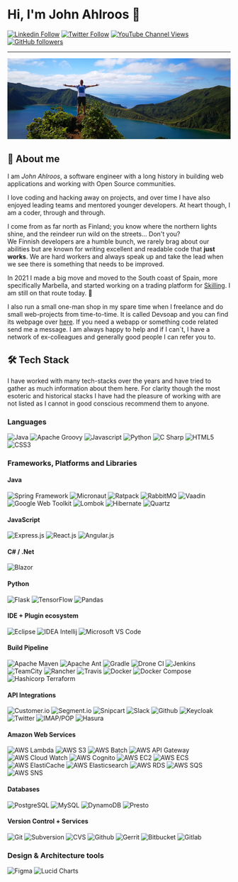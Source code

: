 # Hi, I'm John Ahlroos 👋

[![Linkedin Follow](https://img.shields.io/badge/LinkedIn-15.5k-blue?style=social&logo=linkedin)](https://linkedin.com/john.ahlroos)
[![Twitter Follow](https://img.shields.io/twitter/follow/jatwitt?style=social)]()
[![YouTube Channel Views](https://img.shields.io/youtube/channel/views/UCCxxbd2Zf6Op9fThLPSZMGg?style=social)](https://twitter.com/jatwitt)
[![GitHub followers](https://img.shields.io/github/followers/johndevs?style=social)](https://https://github.com/johndevs)

---

![Header](/static/header.png)

## 💬 About me

I am *John Ahlroos*, a software engineer with a long history in building web applications and working with Open 
Source communities. 

I love coding and hacking away on projects, and over time I have also enjoyed leading teams and mentored younger 
developers. At heart though, I am a coder, through and through.

I come from as far north as Finland; you know where the northern lights shine, and the reindeer run wild on the 
streets... Don't you? <br/>
We Finnish developers are a humble bunch, we rarely brag about our abilities but are known for 
writing excellent and readable code that **just works**. We are hard workers and always speak up and 
take the lead when we see there is something that needs to be improved. 

In 2021 I made a big move and moved to the South coast of Spain, more specifically Marbella, and started working on a 
trading platform for [Skilling](https://skilling.com). I am still on that route today. 🌴

I also run a small one-man shop in my spare time when I freelance and do small web-projects from time-to-time. It is 
called Devsoap and you can find its webpage over [here](https://devsoap.com). If you need a webapp or something code 
related send me a message. I am always happy to help and if I can´t, I have a network of ex-colleagues and generally 
good people I can refer you to.

## 🛠 Tech Stack

I have worked with many tech-stacks over the years and have tried to gather as much information about them here. 
For clarity though the most esoteric and historical stacks I have had the pleasure of working with are not 
listed as I cannot in good conscious recommend them to anyone.

### Languages  

![Java](https://img.shields.io/badge/java-%236DB33F.svg?style=for-the-badge&logo=java&logoColor=white)
![Apache Groovy](https://img.shields.io/badge/apache_groovy-%23E34F26.svg?style=for-the-badge&logo=apache&logoColor=white)
![Javascript](https://img.shields.io/badge/javascript-%23E34F26.svg?style=for-the-badge&logo=javascript&logoColor=white)
![Python](https://img.shields.io/badge/python-%23323330.svg?style=for-the-badge&logo=python&logoColor=white)
![C Sharp](https://img.shields.io/badge/c_sharp-%23E34F26.svg?style=for-the-badge&logo=c&logoColor=white)
![HTML5](https://img.shields.io/badge/html5-%231572B6.svg?style=for-the-badge&logo=html5&logoColor=white)
![CSS3](https://img.shields.io/badge/css3-%231572B6.svg?style=for-the-badge&logo=css3&logoColor=white)

### Frameworks, Platforms and Libraries

#### Java
![Spring Framework](https://img.shields.io/badge/spring_framework-%23E34F26.svg?style=for-the-badge&logo=spring&logoColor=white)
![Micronaut](https://img.shields.io/badge/micronaut-%23323330.svg?style=for-the-badge&logo=micronaut&logoColor=white)
![Ratpack](https://img.shields.io/badge/ratpack-%23323330.svg?style=for-the-badge&logo=ratpack&logoColor=white)
![RabbitMQ](https://img.shields.io/badge/rabbitmq-%236DB33F.svg?style=for-the-badge&logo=rabbitmq&logoColor=white)
![Vaadin](https://img.shields.io/badge/vaadin-%231572B6.svg?style=for-the-badge&logo=vaadin&logoColor=white)
![Google Web Toolkit](https://img.shields.io/badge/google_web_toolkit-%231572B6.svg?style=for-the-badge&logo=google&logoColor=white)
![Lombok](https://img.shields.io/badge/lombok-%23ED8B00.svg?style=for-the-badge&logo=lombok&logoColor=white)
![Hibernate](https://img.shields.io/badge/hibernate-%231572B6.svg?style=for-the-badge&logo=hibernate&logoColor=white)
![Quartz](https://img.shields.io/badge/quartz-%23ED8B00.svg?style=for-the-badge&logo=quartz&logoColor=white)

#### JavaScript
![Express.js](https://img.shields.io/badge/express.js-%23ED8B00.svg?style=for-the-badge&logo=express&logoColor=white)
![React.js](https://img.shields.io/badge/react.js-%23E34F26.svg?style=for-the-badge&logo=react&logoColor=white)
![Angular.js](https://img.shields.io/badge/angular.js-%23E34F26.svg?style=for-the-badge&logo=angular&logoColor=white)

#### C# / .Net
![Blazor](https://img.shields.io/badge/blazor-%23323330.svg?style=for-the-badge&logo=blazor&logoColor=white)

#### Python
![Flask](https://img.shields.io/badge/flask-%231572B6.svg?style=for-the-badge&logo=flask&logoColor=white)
![TensorFlow](https://img.shields.io/badge/tensorflow-%231572B6.svg?style=for-the-badge&logo=tensorflow&logoColor=white)
![Pandas](https://img.shields.io/badge/pandas-%23ED8B00.svg?style=for-the-badge&logo=pandas&logoColor=white)

#### IDE + Plugin ecosystem
![Eclipse](https://img.shields.io/badge/eclipse-%23ED8B00.svg?style=for-the-badge&logo=eclipse&logoColor=white)
![IDEA Intellij](https://img.shields.io/badge/idea_intellij-%236DB33F.svg?style=for-the-badge&logo=idea&logoColor=white)
![Microsoft VS Code](https://img.shields.io/badge/microsoft_vs_code-%236DB33F.svg?style=for-the-badge&logo=microsoft&logoColor=white)

#### Build Pipeline
![Apache Maven](https://img.shields.io/badge/apache_maven-%23E34F26.svg?style=for-the-badge&logo=apache&logoColor=white)
![Apache Ant](https://img.shields.io/badge/apache_ant-%231572B6.svg?style=for-the-badge&logo=apache&logoColor=white)
![Gradle](https://img.shields.io/badge/gradle-%236DB33F.svg?style=for-the-badge&logo=gradle&logoColor=white)
![Drone CI](https://img.shields.io/badge/drone_ci-%23E34F26.svg?style=for-the-badge&logo=drone&logoColor=white)
![Jenkins](https://img.shields.io/badge/jenkins-%23ED8B00.svg?style=for-the-badge&logo=jenkins&logoColor=white)
![TeamCity](https://img.shields.io/badge/teamcity-%23E34F26.svg?style=for-the-badge&logo=teamcity&logoColor=white)
![Rancher](https://img.shields.io/badge/rancher-%231572B6.svg?style=for-the-badge&logo=rancher&logoColor=white)
![Travis](https://img.shields.io/badge/travis-%23323330.svg?style=for-the-badge&logo=travis&logoColor=white)
![Docker](https://img.shields.io/badge/docker-%236DB33F.svg?style=for-the-badge&logo=docker&logoColor=white)
![Docker Compose](https://img.shields.io/badge/docker_compose-%23323330.svg?style=for-the-badge&logo=docker&logoColor=white)
![Hashicorp Terraform](https://img.shields.io/badge/hashicorp_terraform-%23ED8B00.svg?style=for-the-badge&logo=terraform&logoColor=white)

#### API Integrations
![Customer.io](https://img.shields.io/badge/customer.io-%23ED8B00.svg?style=for-the-badge&logo=customer.io&logoColor=white)
![Segment.io](https://img.shields.io/badge/segment.io-%23E34F26.svg?style=for-the-badge&logo=segment.io&logoColor=white)
![Snipcart](https://img.shields.io/badge/snipcart-%231572B6.svg?style=for-the-badge&logo=snipcart&logoColor=white)
![Slack](https://img.shields.io/badge/slack-%23ED8B00.svg?style=for-the-badge&logo=slack&logoColor=white)
![Github](https://img.shields.io/badge/github-%23ED8B00.svg?style=for-the-badge&logo=github&logoColor=white)
![Keycloak](https://img.shields.io/badge/keycloak-%236DB33F.svg?style=for-the-badge&logo=keycloak&logoColor=white)
![Twitter](https://img.shields.io/badge/twitter-%23323330.svg?style=for-the-badge&logo=twitter&logoColor=white)
![IMAP/POP](https://img.shields.io/badge/imap/pop-%23323330.svg?style=for-the-badge&logo=imap/pop&logoColor=white)
![Hasura](https://img.shields.io/badge/hasura-%23ED8B00.svg?style=for-the-badge&logo=hasura&logoColor=white)


#### Amazon Web Services
![AWS Lambda](https://img.shields.io/badge/aws_lambda-%23E34F26.svg?style=for-the-badge&logo=amazon&logoColor=white)
![AWS S3](https://img.shields.io/badge/aws_s3-%23323330.svg?style=for-the-badge&logo=amazon&logoColor=white)
![AWS Batch](https://img.shields.io/badge/aws_batch-%23E34F26.svg?style=for-the-badge&logo=amazon&logoColor=white)
![AWS API Gateway](https://img.shields.io/badge/aws_api_gateway-%23ED8B00.svg?style=for-the-badge&logo=amazon&logoColor=white)
![AWS Cloud Watch](https://img.shields.io/badge/aws_cloud_watch-%231572B6.svg?style=for-the-badge&logo=amazon&logoColor=white)
![AWS Cognito](https://img.shields.io/badge/aws_cognito-%23ED8B00.svg?style=for-the-badge&logo=amazon&logoColor=white)
![AWS EC2](https://img.shields.io/badge/aws_ec2-%23323330.svg?style=for-the-badge&logo=amazon&logoColor=white)
![AWS ECS](https://img.shields.io/badge/aws_ecs-%23E34F26.svg?style=for-the-badge&logo=amazon&logoColor=white)
![AWS ElastiCache](https://img.shields.io/badge/aws_elasticache-%23323330.svg?style=for-the-badge&logo=amazon&logoColor=white)
![AWS Elasticsearch](https://img.shields.io/badge/aws_elasticsearch-%23ED8B00.svg?style=for-the-badge&logo=amazon&logoColor=white)
![AWS RDS](https://img.shields.io/badge/aws_rds-%23323330.svg?style=for-the-badge&logo=amazon&logoColor=white)
![AWS SQS](https://img.shields.io/badge/aws_sqs-%23ED8B00.svg?style=for-the-badge&logo=amazon&logoColor=white)
![AWS SNS](https://img.shields.io/badge/aws_sns-%231572B6.svg?style=for-the-badge&logo=amazon&logoColor=white)

#### Databases
![PostgreSQL](https://img.shields.io/badge/postgresql-%23323330.svg?style=for-the-badge&logo=postgresql&logoColor=white)
![MySQL](https://img.shields.io/badge/mysql-%231572B6.svg?style=for-the-badge&logo=mysql&logoColor=white)
![DynamoDB](https://img.shields.io/badge/dynamodb-%236DB33F.svg?style=for-the-badge&logo=dynamodb&logoColor=white)
![Presto](https://img.shields.io/badge/presto-%231572B6.svg?style=for-the-badge&logo=presto&logoColor=white)

#### Version Control + Services
![Git](https://img.shields.io/badge/git-%23E34F26.svg?style=for-the-badge&logo=git&logoColor=white)
![Subversion](https://img.shields.io/badge/subversion-%23ED8B00.svg?style=for-the-badge&logo=subversion&logoColor=white)
![CVS](https://img.shields.io/badge/cvs-%23323330.svg?style=for-the-badge&logo=cvs&logoColor=white)
![Github](https://img.shields.io/badge/github-%23ED8B00.svg?style=for-the-badge&logo=github&logoColor=white)
![Gerrit](https://img.shields.io/badge/gerrit-%236DB33F.svg?style=for-the-badge&logo=gerrit&logoColor=white)
![Bitbucket](https://img.shields.io/badge/bitbucket-%23E34F26.svg?style=for-the-badge&logo=bitbucket&logoColor=white)
![Gitlab](https://img.shields.io/badge/gitlab-%23ED8B00.svg?style=for-the-badge&logo=gitlab&logoColor=white)

### Design & Architecture tools
![Figma](https://img.shields.io/badge/figma-%23E34F26.svg?style=for-the-badge&logo=figma&logoColor=white)
![Lucid Charts](https://img.shields.io/badge/lucid_charts-%236DB33F.svg?style=for-the-badge&logo=lucid&logoColor=white)
